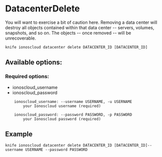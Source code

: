 # DatacenterDelete

You will want to exercise a bit of caution here. Removing a data center will destroy all objects contained within that data center -- servers, volumes, snapshots, and so on. The objects -- once removed -- will be unrecoverable.

```text
knife ionoscloud datacenter delete DATACENTER_ID [DATACENTER_ID]
```

## Available options:

### Required options:

* ionoscloud_username
* ionoscloud_password

```text
    ionoscloud_username: --username USERNAME, -u USERNAME
        your Ionoscloud username (required)

    ionoscloud_password: --password PASSWORD, -p PASSWORD
        your Ionoscloud password (required)

```

## Example

```text
knife ionoscloud datacenter delete DATACENTER_ID [DATACENTER_ID]--username USERNAME --password PASSWORD
```
